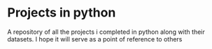 # Projects in python
A repository of all the projects i completed in python along with their datasets.
I hope it will serve as a point of reference to others
